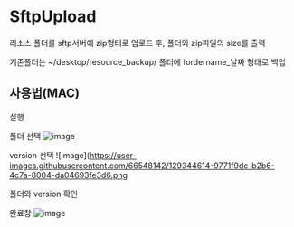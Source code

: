 # SftpUpload

리소스 폴더를 sftp서버에 zip형태로 업로드 후, 폴더와 zip파일의 size를 출력

기존폴더는 ~/desktop/resource_backup/ 폴더에 fordername_날짜 형태로 백업

## 사용법(MAC)

실행

폴더 선택
![image](https://user-images.githubusercontent.com/66548142/129344543-cf7dc0da-69f1-4a17-989e-f5d497be4f39.png)

version 선택
![image](https://user-images.githubusercontent.com/66548142/129344614-9771f9dc-b2b6-4c7a-8004-da04693fe3d6.png

폴더와 version 확인

완료창
![image](https://user-images.githubusercontent.com/66548142/129344693-c5914b9e-74a6-4f01-9bf1-b0ba63459bd1.png)
